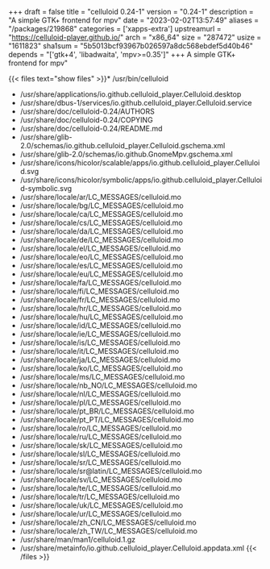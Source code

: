 +++
draft = false
title = "celluloid 0.24-1"
version = "0.24-1"
description = "A simple GTK+ frontend for mpv"
date = "2023-02-02T13:57:49"
aliases = "/packages/219868"
categories = ['xapps-extra']
upstreamurl = "https://celluloid-player.github.io/"
arch = "x86_64"
size = "287472"
usize = "1611823"
sha1sum = "5b5013bcf93967b026597a8dc568ebdef5d40b46"
depends = "['gtk+4', 'libadwaita', 'mpv>=0.35']"
+++
A simple GTK+ frontend for mpv"

{{< files text="show files" >}}* /usr/bin/celluloid
* /usr/share/applications/io.github.celluloid_player.Celluloid.desktop
* /usr/share/dbus-1/services/io.github.celluloid_player.Celluloid.service
* /usr/share/doc/celluloid-0.24/AUTHORS
* /usr/share/doc/celluloid-0.24/COPYING
* /usr/share/doc/celluloid-0.24/README.md
* /usr/share/glib-2.0/schemas/io.github.celluloid_player.Celluloid.gschema.xml
* /usr/share/glib-2.0/schemas/io.github.GnomeMpv.gschema.xml
* /usr/share/icons/hicolor/scalable/apps/io.github.celluloid_player.Celluloid.svg
* /usr/share/icons/hicolor/symbolic/apps/io.github.celluloid_player.Celluloid-symbolic.svg
* /usr/share/locale/ar/LC_MESSAGES/celluloid.mo
* /usr/share/locale/bg/LC_MESSAGES/celluloid.mo
* /usr/share/locale/ca/LC_MESSAGES/celluloid.mo
* /usr/share/locale/cs/LC_MESSAGES/celluloid.mo
* /usr/share/locale/da/LC_MESSAGES/celluloid.mo
* /usr/share/locale/de/LC_MESSAGES/celluloid.mo
* /usr/share/locale/el/LC_MESSAGES/celluloid.mo
* /usr/share/locale/eo/LC_MESSAGES/celluloid.mo
* /usr/share/locale/es/LC_MESSAGES/celluloid.mo
* /usr/share/locale/eu/LC_MESSAGES/celluloid.mo
* /usr/share/locale/fa/LC_MESSAGES/celluloid.mo
* /usr/share/locale/fi/LC_MESSAGES/celluloid.mo
* /usr/share/locale/fr/LC_MESSAGES/celluloid.mo
* /usr/share/locale/hr/LC_MESSAGES/celluloid.mo
* /usr/share/locale/hu/LC_MESSAGES/celluloid.mo
* /usr/share/locale/id/LC_MESSAGES/celluloid.mo
* /usr/share/locale/ie/LC_MESSAGES/celluloid.mo
* /usr/share/locale/is/LC_MESSAGES/celluloid.mo
* /usr/share/locale/it/LC_MESSAGES/celluloid.mo
* /usr/share/locale/ja/LC_MESSAGES/celluloid.mo
* /usr/share/locale/ko/LC_MESSAGES/celluloid.mo
* /usr/share/locale/ms/LC_MESSAGES/celluloid.mo
* /usr/share/locale/nb_NO/LC_MESSAGES/celluloid.mo
* /usr/share/locale/nl/LC_MESSAGES/celluloid.mo
* /usr/share/locale/pl/LC_MESSAGES/celluloid.mo
* /usr/share/locale/pt_BR/LC_MESSAGES/celluloid.mo
* /usr/share/locale/pt_PT/LC_MESSAGES/celluloid.mo
* /usr/share/locale/ro/LC_MESSAGES/celluloid.mo
* /usr/share/locale/ru/LC_MESSAGES/celluloid.mo
* /usr/share/locale/sk/LC_MESSAGES/celluloid.mo
* /usr/share/locale/sl/LC_MESSAGES/celluloid.mo
* /usr/share/locale/sr/LC_MESSAGES/celluloid.mo
* /usr/share/locale/sr@latin/LC_MESSAGES/celluloid.mo
* /usr/share/locale/sv/LC_MESSAGES/celluloid.mo
* /usr/share/locale/te/LC_MESSAGES/celluloid.mo
* /usr/share/locale/tr/LC_MESSAGES/celluloid.mo
* /usr/share/locale/uk/LC_MESSAGES/celluloid.mo
* /usr/share/locale/ur/LC_MESSAGES/celluloid.mo
* /usr/share/locale/zh_CN/LC_MESSAGES/celluloid.mo
* /usr/share/locale/zh_TW/LC_MESSAGES/celluloid.mo
* /usr/share/man/man1/celluloid.1.gz
* /usr/share/metainfo/io.github.celluloid_player.Celluloid.appdata.xml
{{< /files >}}